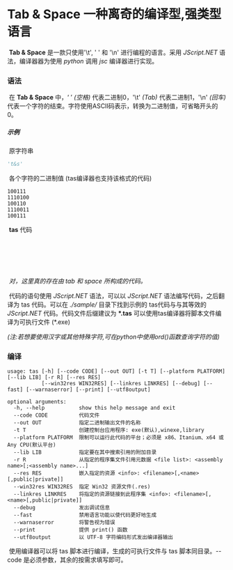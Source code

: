 # Tab & Space 一种离奇的编译型,强类型语言

​		**Tab & Space** 是一款只使用'\t', ' ' 和 '\n' 进行编程的语言。采用 *JScript.NET* 语法，编译器器为使用 *python* 调用 *jsc* 编译器进行实现。

### 语法

​		在 **Tab & Space** 中，‘ ’ *(空格)* 代表二进制0，'\t' *(Tab)* 代表二进制1，'\n' *(回车)* 代表一个字符的结束。字符使用ASCII码表示，转换为二进制值，可省略开头的0。

##### 示例

​		原字符串

```python
't&s'
```

​		各个字符的二进制值 (tas编译器也支持该格式的代码)

```
100111
1110100
100110
1110011
100111
```

​		 **tas** 代码

```
	  			
			 	  
	  		 
			  		
	  			
```

​		*对，这里真的存在由 tab 和 space 所构成的代码。*

​		代码的语句使用 *JScript.NET* 语法，可以以 *JScript.NET* 语法编写代码，之后翻译为 tas 代码。可以在 *./sample/* 目录下找到示例的 tas代码与与其等效的  *JScript.NET* 代码。代码文件后缀建议为 **\*.tas** 可以使用tas编译器将脚本文件编译为可执行文件 (*.exe)

​		*(注:若想要使用汉字或其他特殊字符,可在python中使用ord()函数查询字符的值)*

### 编译

```
usage: tas [-h] [--code CODE] [--out OUT] [-t T] [--platform PLATFORM] [--lib LIB] [-r R] [--res RES]
           [--win32res WIN32RES] [--linkres LINKRES] [--debug] [--fast] [--warnaserror] [--print] [--utf8output]

optional arguments:
  -h, --help           show this help message and exit
  --code CODE          代码文件
  --out OUT            指定二进制输出文件的名称
  -t T                 创建控制台应用程序: exe(默认),winexe,library
  --platform PLATFORM  限制可以运行此代码的平台；必须是 x86、Itanium、x64 或 Any CPU(默认平台)
  --lib LIB            指定要在其中搜索引用的附加目录
  -r R                 从指定的程序集文件引用元数据 <file list>: <assembly name>[;<assembly name>...]
  --res RES            嵌入指定的资源 <info>: <filename>[,<name>[,public|private]]
  --win32res WIN32RES  指定 Win32 资源文件(.res)
  --linkres LINKRES    将指定的资源链接到此程序集 <info>: <filename>[,<name>[,public|private]]
  --debug              发出调试信息
  --fast               禁用语言功能以使代码更好地生成
  --warnaserror        将警告视为错误
  --print              提供 print() 函数
  --utf8output         以 UTF-8 字符编码形式发出编译器输出
```

​		使用编译器可以将 tas 脚本进行编译，生成的可执行文件与 tas 脚本同目录。--code 是必须参数，其余的按需求填写即可。
